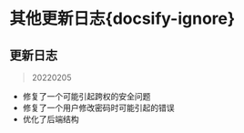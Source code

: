 # 其他更新日志{docsify-ignore}

## 更新日志

> 20220205

 - 修复了一个可能引起跨权的安全问题
 - 修复了一个用户修改密码时可能引起的错误
 - 优化了后端结构